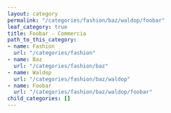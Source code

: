 ```yaml
---
layout: category
permalink: "/categories/fashion/baz/waldop/foobar"
leaf_category: true
title: Foobar - Commercia
path_to_this_category:
- name: Fashion
  url: "/categories/fashion"
- name: Baz
  url: "/categories/fashion/baz"
- name: Waldop
  url: "/categories/fashion/baz/waldop"
- name: Foobar
  url: "/categories/fashion/baz/waldop/foobar"
child_categories: []
---
```

